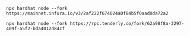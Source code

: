`npx hardhat node --fork https://mainnet.infura.io/v3/2af222f674024a0f84b5f0aad0da72a2`


`npx hardhat node --fork https://rpc.tenderly.co/fork/62a98f8a-3297-409f-a5f2-bda4012d84cf`